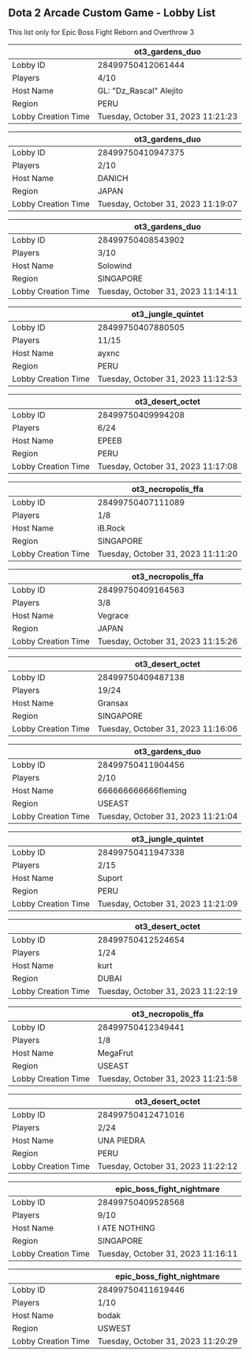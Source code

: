 ## Dota 2 Arcade Custom Game - Lobby List

This list only for Epic Boss Fight Reborn and Overthrow 3

|  | ot3_gardens_duo |
| ------ | ------ |
| Lobby ID | 28499750412061444 |
| Players | 4/10 |
| Host Name | GL: "Dz_Rascal" Alejito |
| Region | PERU |
| Lobby Creation Time | Tuesday, October 31, 2023 11:21:23 |


|  | ot3_gardens_duo |
| ------ | ------ |
| Lobby ID | 28499750410947375 |
| Players | 2/10 |
| Host Name | DANICH |
| Region | JAPAN |
| Lobby Creation Time | Tuesday, October 31, 2023 11:19:07 |


|  | ot3_gardens_duo |
| ------ | ------ |
| Lobby ID | 28499750408543902 |
| Players | 3/10 |
| Host Name | Solowind |
| Region | SINGAPORE |
| Lobby Creation Time | Tuesday, October 31, 2023 11:14:11 |


|  | ot3_jungle_quintet |
| ------ | ------ |
| Lobby ID | 28499750407880505 |
| Players | 11/15 |
| Host Name | ayxnc |
| Region | PERU |
| Lobby Creation Time | Tuesday, October 31, 2023 11:12:53 |


|  | ot3_desert_octet |
| ------ | ------ |
| Lobby ID | 28499750409994208 |
| Players | 6/24 |
| Host Name | EPEEB |
| Region | PERU |
| Lobby Creation Time | Tuesday, October 31, 2023 11:17:08 |


|  | ot3_necropolis_ffa |
| ------ | ------ |
| Lobby ID | 28499750407111089 |
| Players | 1/8 |
| Host Name | iB.Rock |
| Region | SINGAPORE |
| Lobby Creation Time | Tuesday, October 31, 2023 11:11:20 |


|  | ot3_necropolis_ffa |
| ------ | ------ |
| Lobby ID | 28499750409164563 |
| Players | 3/8 |
| Host Name | Vegrace |
| Region | JAPAN |
| Lobby Creation Time | Tuesday, October 31, 2023 11:15:26 |


|  | ot3_desert_octet |
| ------ | ------ |
| Lobby ID | 28499750409487138 |
| Players | 19/24 |
| Host Name | Gransax |
| Region | SINGAPORE |
| Lobby Creation Time | Tuesday, October 31, 2023 11:16:06 |


|  | ot3_gardens_duo |
| ------ | ------ |
| Lobby ID | 28499750411904456 |
| Players | 2/10 |
| Host Name | 666666666666fleming |
| Region | USEAST |
| Lobby Creation Time | Tuesday, October 31, 2023 11:21:04 |


|  | ot3_jungle_quintet |
| ------ | ------ |
| Lobby ID | 28499750411947338 |
| Players | 2/15 |
| Host Name | Suport |
| Region | PERU |
| Lobby Creation Time | Tuesday, October 31, 2023 11:21:09 |


|  | ot3_desert_octet |
| ------ | ------ |
| Lobby ID | 28499750412524654 |
| Players | 1/24 |
| Host Name | kurt |
| Region | DUBAI |
| Lobby Creation Time | Tuesday, October 31, 2023 11:22:19 |


|  | ot3_necropolis_ffa |
| ------ | ------ |
| Lobby ID | 28499750412349441 |
| Players | 1/8 |
| Host Name | MegaFrut |
| Region | USEAST |
| Lobby Creation Time | Tuesday, October 31, 2023 11:21:58 |


|  | ot3_desert_octet |
| ------ | ------ |
| Lobby ID | 28499750412471016 |
| Players | 2/24 |
| Host Name | UNA PIEDRA |
| Region | PERU |
| Lobby Creation Time | Tuesday, October 31, 2023 11:22:12 |


|  | epic_boss_fight_nightmare |
| ------ | ------ |
| Lobby ID | 28499750409528568 |
| Players | 9/10 |
| Host Name | I ATE NOTHING |
| Region | SINGAPORE |
| Lobby Creation Time | Tuesday, October 31, 2023 11:16:11 |


|  | epic_boss_fight_nightmare |
| ------ | ------ |
| Lobby ID | 28499750411619446 |
| Players | 1/10 |
| Host Name | bodak |
| Region | USWEST |
| Lobby Creation Time | Tuesday, October 31, 2023 11:20:29 |


